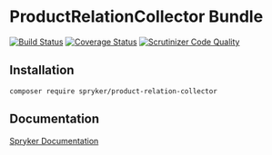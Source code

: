 # ProductRelationCollector Bundle
[![Build Status](https://travis-ci.org/spryker/ProductRelationCollector.svg)](https://travis-ci.org/spryker/ProductRelationCollector)
[![Coverage Status](https://coveralls.io/repos/github/spryker/ProductRelationCollector/badge.svg)](https://coveralls.io/github/spryker/ProductRelationCollector)
[![Scrutinizer Code Quality](https://scrutinizer-ci.com/g/spryker/ProductRelationCollector/badges/quality-score.png?b=master)](https://scrutinizer-ci.com/g/spryker/ProductRelationCollector/?branch=master)

## Installation

```
composer require spryker/product-relation-collector
```

## Documentation

[Spryker Documentation](https://spryker.github.io)
